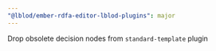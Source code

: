 ```yaml
---
"@lblod/ember-rdfa-editor-lblod-plugins": major
---
```


Drop obsolete decision nodes from `standard-template` plugin
